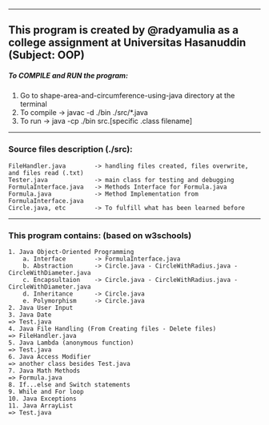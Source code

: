 -------------------------------------------------------------------------------------------------------
This program is created by @radyamulia as a college assignment at Universitas Hasanuddin (Subject: OOP)
-------------------------------------------------------------------------------------------------------


##### To COMPILE and RUN the program: #####
1. Go to shape-area-and-circumference-using-java directory at the terminal
2. To compile -> javac -d ./bin ./src/*.java
3. To run -> java -cp ./bin src.[specific .class filename]

_________________________________________________________________________________________
### Source files description (./src): ###
    FileHandler.java        -> handling files created, files overwrite, and files read (.txt)
    Tester.java             -> main class for testing and debugging
    FormulaInterface.java   -> Methods Interface for Formula.java
    Formula.java            -> Method Implementation from FormulaInterface.java
    Circle.java, etc        -> To fulfill what has been learned before

__________________________________________________________________________________________
### This program contains:  (based on w3schools) ###
    1. Java Object-Oriented Programming
        a. Interface        -> FormulaInterface.java
        b. Abstraction      -> Circle.java - CircleWithRadius.java - CircleWithDiameter.java
        c. Encapsultaion    -> Circle.java - CircleWithRadius.java - CircleWithDiameter.java
        d. Inheritance      -> Circle.java
        e. Polymorphism     -> Circle.java
    2. Java User Input
    3. Java Date                                                            => Test.java
    4. Java File Handling (From Creating files - Delete files)              => FileHandler.java
    5. Java Lambda (anonymous function)                                     => Test.java
    6. Java Access Modifier                                                 => another class besides Test.java
    7. Java Math Methods                                                    => Formula.java
    8. If...else and Switch statements
    9. While and For loop
    10. Java Exceptions
    11. Java ArrayList                                                      => Test.java
